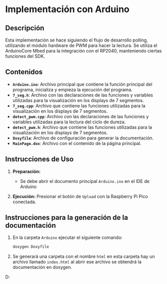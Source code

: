 # Implementación con Arduino

## Descripción

Esta implementación se hace siguiendo el flujo de desarrollo polling, utilizando el módulo hardware de PWM para hacer la lectura.
Se utiliza el ArduinoCore Mbed para la integración con el RP2040, manteniendo ciertas funciones del SDK.
  
## Contenidos

- **`Arduino.ino`**: Archivo principal que contiene la función principal del programa, inicializa y empieza la ejecución del programa.
- **`7_seg.h`**: Archivo con las declaraciones de las funciones y variables utilizadas para la visualización en los displays de 7 segmentos.
- **`7_seg.cpp`**: Archivo que contiene las funciones utilizadas para la visualización en los displays de 7 segmentos.
- **`detect_pwm.cpp`**: Archivo con las declaraciones de las funciones y variables utilizadas para la lectura del ciclo de dureza.
- **`detect_pwm.h`**:  Archivo que contiene las funciones utilizadas para la visualización en los displays de 7 segmentos.
- **`Doxyfile`**: Archivo de configuración para generar la documentación.
- **`MainPage.dox`**: Archivo con el contenido de la página principal.
  
## Instrucciones de Uso

1. **Preparación:**
   - Se debe abrir el documento principal `Arduino.ino` en el IDE de Arduino

2. **Ejecución:**
   Presionar el botón de `Upload` con la Raspberry Pi Pico conectada.

## Instrucciones para la generación de la documentación

1. En la carpeta `Arduino` ejecutar el siguiente comando:
   ```bash
   doxygen Doxyfile
   ```
2. Se generará una carpeta con el nombre `html` en esta carpeta hay un archivo llamado `index.html` al abrir ese archivo se obtendrá la documentación en doxygen.

D: